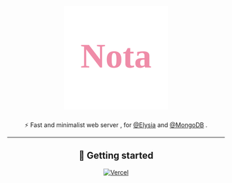<div align="center">

# ![Nota](./public/favicon.svg)

<p align="center">⚡ Fast and minimalist web server , for <a href="https://elysiajs.com/">@Elysia</a> and <a href="https://www.mongodb.com/">@MongoDB</a> .
</p>

<div>

---

## 🌱 Getting started
[![Vercel](https://vercel.com/button)](https://vercel.com/new/clone?s=https%3A%2F%2Fgithub.com%2Frainto0322%2FNota)